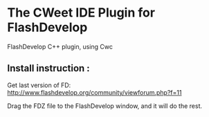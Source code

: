 # The CWeet IDE Plugin for FlashDevelop
FlashDevelop C++ plugin, using Cwc

## Install instruction :

Get last version of FD: http://www.flashdevelop.org/community/viewforum.php?f=11

Drag the FDZ file to the FlashDevelop window, and it will do the rest.
